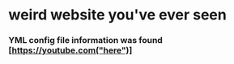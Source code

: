 # weird website you've ever seen

### YML config file information was found [https://youtube.com("here")]
